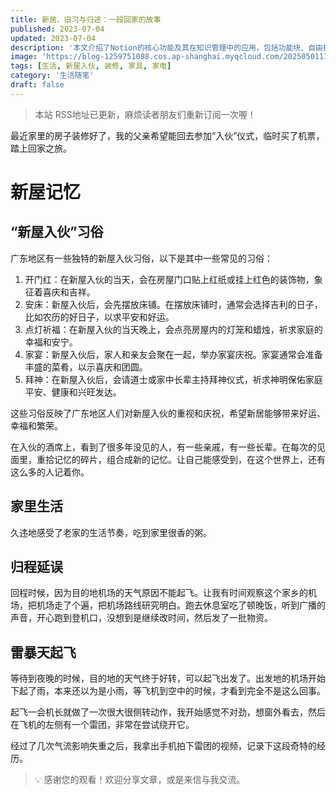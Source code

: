 ```yaml
---
title: 新居、旧习与归途：一段回家的故事
published: 2023-07-04
updated: 2023-07-04
description: '本文介绍了Notion的核心功能及其在知识管理中的应用，包括功能块、自由排版、页面和信息组织系统等。'
image: 'https://blog-1259751088.cos.ap-shanghai.myqcloud.com/20250501174132923.png?imageSlim'
tags: [生活, 新屋入伙, 装修, 家具, 家电]
category: '生活随笔'
draft: false
---
```


> 本站 RSS地址已更新，麻烦读者朋友们重新订阅一次喔！

最近家里的房子装修好了，我的父亲希望能回去参加“入伙”仪式，临时买了机票，踏上回家之旅。

# 新屋记忆

## “新屋入伙”习俗

广东地区有一些独特的新屋入伙习俗，以下是其中一些常见的习俗：

1. 开门红：在新屋入伙的当天，会在房屋门口贴上红纸或挂上红色的装饰物，象征着喜庆和吉祥。
2. 安床：新屋入伙后，会先摆放床铺。在摆放床铺时，通常会选择吉利的日子，比如农历的好日子，以求平安和好运。
3. 点灯祈福：在新屋入伙的当天晚上，会点亮房屋内的灯笼和蜡烛，祈求家庭的幸福和安宁。
4. 家宴：新屋入伙后，家人和亲友会聚在一起，举办家宴庆祝。家宴通常会准备丰盛的菜肴，以示喜庆和团圆。
5. 拜神：在新屋入伙后，会请道士或家中长辈主持拜神仪式，祈求神明保佑家庭平安、健康和兴旺发达。

这些习俗反映了广东地区人们对新屋入伙的重视和庆祝，希望新居能够带来好运、幸福和繁荣。

<!-- ![202307042132590](https://blog-1259751088.cos.ap-shanghai.myqcloud.com/202307042132590.png) -->

在入伙的酒席上，看到了很多年没见的人，有一些亲戚，有一些长辈。在每次的见面里，重拾记忆的碎片，组合成新的记忆。让自己能感受到，在这个世界上，还有这么多的人记着你。

## 家里生活

久违地感受了老家的生活节奏，吃到家里很香的粥。

<!-- ![202307042138688](https://blog-1259751088.cos.ap-shanghai.myqcloud.com/202307042138688.png) -->

## 归程延误

回程时候，因为目的地机场的天气原因不能起飞。让我有时间观察这个家乡的机场，把机场走了个遍，把机场路线研究明白。跑去休息室吃了顿晚饭，听到广播的声音，开心跑到登机口，没想到是继续改时间，然后发了一批物资。

<!-- ![202307042134845](https://blog-1259751088.cos.ap-shanghai.myqcloud.com/202307042134845.png) -->

<!-- ![202307042146685](https://blog-1259751088.cos.ap-shanghai.myqcloud.com/202307042146685.png) -->

<!-- ![202307042147331](https://blog-1259751088.cos.ap-shanghai.myqcloud.com/202307042147331.png) -->

## 雷暴天起飞

等待到夜晚的时候，目的地的天气终于好转，可以起飞出发了。出发地的机场开始下起了雨，本来还以为是小雨，等飞机到空中的时候，才看到完全不是这么回事。

<!-- ![202307042133160](https://blog-1259751088.cos.ap-shanghai.myqcloud.com/202307042133160.png) -->

起飞一会机长就做了一次很大很侧转动作，我开始感觉不对劲，想窗外看去，然后在飞机的左侧有一个雷团，非常在尝试绕开它。

经过了几次气流影响失重之后，我拿出手机拍下雷团的视频，记录下这段奇特的经历。

>💡 感谢您的观看！欢迎分享文章，或是来信与我交流。
